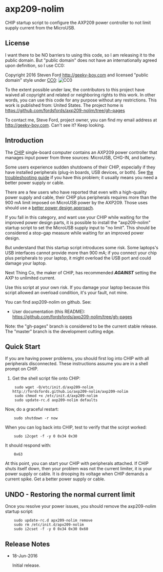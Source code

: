 # axp209-nolim
CHIP startup script to configure the AXP209 power controller to not limit supply current from
the MicroUSB.

## License

I want there to be NO barriers to using this code, so I am releasing it to the public domain.  But "public domain" does not have an internationally agreed upon definition, so I use CC0:

Copyright 2016 Steven Ford http://geeky-boy.com and licensed
"public domain" style under
[CC0](http://creativecommons.org/publicdomain/zero/1.0/): 
![CC0](https://licensebuttons.net/p/zero/1.0/88x31.png "CC0")

To the extent possible under law, the contributors to this project have
waived all copyright and related or neighboring rights to this work.
In other words, you can use this code for any purpose without any
restrictions.  This work is published from: United States.  The project home
is https://github.com/fordsfords/axp209-nolim/tree/gh-pages

To contact me, Steve Ford, project owner, you can find my email address
at http://geeky-boy.com.  Can't see it?  Keep looking.

## Introduction

The [CHIP](http://getchip.com/) single-board computer contains an AXP209 power
controller that manages input power from three sources: MicroUSB, CHG-IN, and
battery.

Some users experience sudden shutdowns of their CHIP, especially if they have
installed peripherals (plug-in boards, USB devices, or both).  See
[the troubleshooting guide](http://www.chip-community.org/index.php/Troubleshooting#Abrupt_Shutdowns)
if you have this problem; it usually means you need a better power
supply or cable.

There are a few users who have reported that even with a high-quality power
supply and cable, their CHIP plus peripherals requires more than the
900 mA limit imposed on MicroUSB power by the AXP209.  Those uses should use a
[better power design
approach](http://www.chip-community.org/index.php/Power#Power_Design_3:_MicroUSB_Plus_Battery).

If you fall in this category, and want use your CHIP while waiting for the
improved power design parts, it is possible to install the "axp209-nolim"
startup script to set the MicroUSB supply input to "no limit".  This
should be considered a stop-gap measure while waiting for an improved
power design.

But understand that this startup script introduces some risk.  Some laptops's
USB interfaces cannot provide more than 900 mA; if you connect your chip plus
peripherals to your laptop, it might overload the USB port and could damage
your laptop.

Next Thing Co, the maker of CHIP, has recommended ***AGAINST*** setting the AXP to
unlimited current.

Use this script at your own risk.  If you damage your laptop because this script 
allowed an overload condition, it's your fault, not mine.

You can find axp209-nolim on github.  See:

* User documentation (this README): https://github.com/fordsfords/axp209-nolim/tree/gh-pages

Note: the "gh-pages" branch is considered to be the current stable release.  The "master" branch is the development cutting edge.

## Quick Start

If you are having power problems, you should first log into CHIP with all
peripherals disconnected.  These instructions assume you are in a shell prompt on CHIP.

1. Get the shell script file onto CHIP:

        sudo wget -O/etc/init.d/axp209-nolim http://fordsfords.github.io/axp209-nolim/axp209-nolim
        sudo chmod +x /etc/init.d/axp209-nolim
        sudo update-rc.d axp209-nolim defaults

Now, do a graceful restart:

        sudo shutdown -r now

When you can log back into CHIP, test to verify that the scirpt worked:

        sudo i2cget -f -y 0 0x34 0x30

It should respond with:

        0x63

At this point, you can start your CHIP with peripherals attached.  If CHIP
shuts itself down, then your problem was not the current limiter, it is your
power supply or cable.  It is drooping its voltage when CHIP demands a current spike.
Get a better power supply or cable.


## UNDO - Restoring the normal current limit

Once you resolve your power issues, you should remove the axp209-nolim startup
script:

        sudo update-rc.d apx209-nolim remove
        sudo rm /etc/init.d/apx209-nolim
        sudo i2cset -f -y 0 0x34 0x30 0x60


## Release Notes

* 18-Jun-2016

    Initial release.
